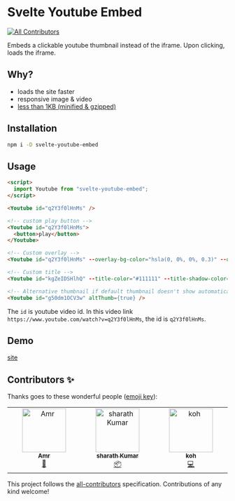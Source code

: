 # Svelte Youtube Embed
<!-- ALL-CONTRIBUTORS-BADGE:START - Do not remove or modify this section -->
[![All Contributors](https://img.shields.io/badge/all_contributors-3-orange.svg?style=flat-square)](#contributors-)
<!-- ALL-CONTRIBUTORS-BADGE:END -->

Embeds a clickable youtube thumbnail instead of the iframe. Upon clicking, loads the iframe.

## Why?

- loads the site faster
- responsive image & video
- [less than 1KB (minified & gzipped)](https://bundlephobia.com/package/svelte-youtube-embed)

## Installation

```bash
npm i -D svelte-youtube-embed
```

## Usage

```html
<script>
  import Youtube from "svelte-youtube-embed";
</script>

<Youtube id="q2Y3f0lHnMs" />

<!-- custom play button -->
<Youtube id="q2Y3f0lHnMs">
  <button>play</button>
</Youtube>

<!-- Custom overlay -->
<Youtube id="q2Y3f0lHnMs" --overlay-bg-color="hsla(0, 0%, 0%, 0.3)" --overlay-transition="all 100ms linear" />

<!-- Custom title -->
<Youtube id="kgZeIDSHlhQ" --title-color="#111111" --title-shadow-color="#cccccc" --title-font-family="Lato, sans-serif" />

<!-- Alternative thumbnail if default thumbnail doesn't show automatically -->
<Youtube id="g50dm1OCV3w" altThumb={true} />
```

The `id` is youtube video id. In this video link `https://www.youtube.com/watch?v=q2Y3f0lHnMs`, the id is `q2Y3f0lHnMs`.

## Demo

[site](https://embed.sveltethemes.dev/)

## Contributors ✨

Thanks goes to these wonderful people ([emoji key](https://allcontributors.org/docs/en/emoji-key)):

<!-- ALL-CONTRIBUTORS-LIST:START - Do not remove or modify this section -->
<!-- prettier-ignore-start -->
<!-- markdownlint-disable -->
<table>
  <tbody>
    <tr>
      <td align="center" valign="top" width="14.28%"><a href="https://computly.me"><img src="https://avatars.githubusercontent.com/u/12211826?v=4?s=100" width="100px;" alt="Amr"/><br /><sub><b>Amr</b></sub></a><br /><a href="#design-416d72" title="Design">🎨</a></td>
      <td align="center" valign="top" width="14.28%"><a href="https://webjeda.com"><img src="https://avatars.githubusercontent.com/u/8033084?v=4?s=100" width="100px;" alt="sharath Kumar"/><br /><sub><b>sharath Kumar</b></sub></a><br /><a href="#platform-sharu725" title="Packaging/porting to new platform">📦</a></td>
      <td align="center" valign="top" width="14.28%"><a href="https://github.com/kohbanye"><img src="https://avatars.githubusercontent.com/u/66658420?v=4?s=100" width="100px;" alt="koh"/><br /><sub><b>koh</b></sub></a><br /><a href="https://github.com/sharu725/youtube-embed/commits?author=kohbanye" title="Code">💻</a></td>
    </tr>
  </tbody>
</table>

<!-- markdownlint-restore -->
<!-- prettier-ignore-end -->

<!-- ALL-CONTRIBUTORS-LIST:END -->

This project follows the [all-contributors](https://github.com/all-contributors/all-contributors) specification. Contributions of any kind welcome!
